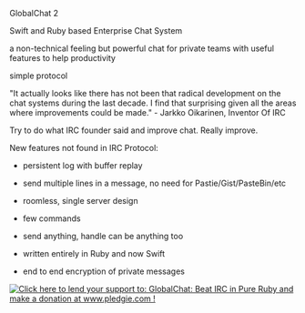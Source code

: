GlobalChat 2

Swift and Ruby based Enterprise Chat System

a non-technical feeling but powerful chat for private teams with useful features to help productivity

simple protocol

"It actually looks like there has not been that radical development on the chat systems during the last decade. I find that surprising given all the areas where improvements could be made." - Jarkko Oikarinen, Inventor Of IRC

Try to do what IRC founder said and improve chat. Really improve.

New features not found in IRC Protocol:

* persistent log with buffer replay

* send multiple lines in a message, no need for Pastie/Gist/PasteBin/etc

* roomless, single server design

* few commands

* send anything, handle can be anything too

* written entirely in Ruby and now Swift

* end to end encryption of private messages

<a href='http://www.pledgie.com/campaigns/18682'><img alt='Click here to lend your support to: GlobalChat: Beat IRC in Pure Ruby and make a donation at www.pledgie.com !' src='http://www.pledgie.com/campaigns/18682.png?skin_name=chrome' border='0' /></a>

